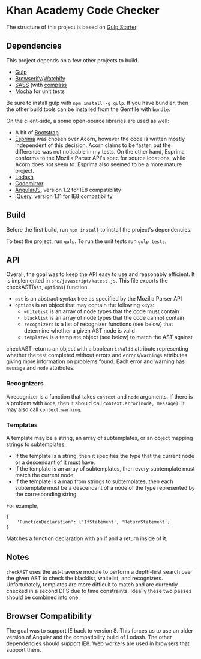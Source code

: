 # Khan Academy Code Checker

The structure of this project is based on [Gulp Starter](https://github.com/greypants/gulp-starter).

## Dependencies
This project depends on a few other projects to build.
- [Gulp](http://gulpjs.com/)
- [Browserify](http://browserify.org/)/[Watchify](https://github.com/substack/watchify)
- [SASS](http://sass-lang.com/) (with [compass](http://compass-style.org/)
- [Mocha](http://mochajs.org/) for unit tests

Be sure to install gulp with `npm install -g gulp`. If you have bundler, then the other build tools can be installed from the Gemfile with `bundle`.

On the client-side, a some open-source libraries are used as well:
- A bit of [Bootstrap](http://getbootstrap.com/).
- [Esprima](http://esprima.org/) was chosen over Acorn, however the code is written mostly independent of this decision. Acorn claims to be faster, but the difference was not noticable in my tests. On the other hand, Esprima conforms to the Mozilla Parser API's spec for source locations, while Acorn does not seem to. Esprima also seemed to be a more mature project.
- [Lodash](https://lodash.com/)
- [Codemirror](http://codemirror.net/)
- [AngularJS](http://angularjs.org), version 1.2 for IE8 compatibility
- [jQuery](http://jquery.com/), version 1.11 for IE8 compatibility

## Build
Before the first build, run `npm install` to install the project's dependencies.

To test the project, run `gulp`. To run the unit tests run `gulp tests`.

## API
Overall, the goal was to keep the API easy to use and reasonably efficient. It is implemented in `src/javascript/katest.js`. This file exports the checkAST(`ast`, `options`) function.
- `ast` is an abstract syntax tree as specified by the Mozilla Parser API
- `options` is an object that may contain the following keys:
  - `whitelist` is an array of node types that the code must contain
  - `blacklist` is an array of node types that the code cannot contain
  - `recognizers` is a list of recognizer functions (see below) that determine whether a given AST node is valid
  - `templates` is a template object (see below) to match the AST against

checkAST returns an object with a boolean `isValid` attribute representing whether the test completed without errors and `errors`/`warnings` attributes giving more information on problems found. Each error and warning has `message` and `node` attributes.

### Recognizers
A recognizer is a function that takes `context` and `node` arguments. If there is a problem with `node`, then it should call `context.error(node, message)`. It may also call `context.warning`.

### Templates
A template may be a string, an array of subtemplates, or an object mapping strings to subtemplates.
- If the template is a string, then it specifies the type that the current node or a descendant of it must have.
- If the template is an array of subtemplates, then every subtemplate must match the current node.
- If the template is a map from strings to subtemplates, then each subtemplate must be a descendant of a node of the type represented by the corresponding string. 

For example,
```
{
    'FunctionDeclaration': ['IfStatement', 'ReturnStatement']
}
```
Matches a function declaration with an if and a return inside of it.

## Notes
`checkAST` uses the ast-traverse module to perform a depth-first search over the given AST to check the blacklist, whitelist, and recognizers. Unfortunately, templates are more difficult to match and are currently checked in a second DFS due to time constraints. Ideally these two passes should be combined into one.
    
## Browser Compatibility
The goal was to support IE back to version 8. This forces us to use an older version of Angular and the compatibility build of Lodash. The other dependencies should support IE8. Web workers are used in browsers that support them.
